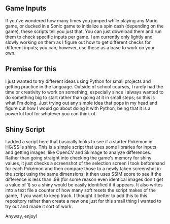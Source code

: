 ## Game Inputs
If you've wondered how many times you jumped while playing any Mario game, or ducked in a Sonic game to initialize a spin dash (depending on the game), these scripts tell you just that. You can just download them and run them to check specific inputs per game. I am currently only lightly and slowly working on them as I figure out how to get different checks for different inputs; you can, however, use these as a base to work on your own.

## Premise for this
I just wanted to try different ideas using Python for small projects and getting practice in the language. Outside of school courses, I rarely had the time or creativity to work on something, especially since I always wanted to do something big to start rather than going at it in small steps; so this is what I'm doing. Just trying out any simple idea that pops in my head and figure out how I would go about doing it with Python, being that it is a powerful tool for whatever you can think of.

## Shiny Script
I added a script here that basically looks to see if a starter Pokémon in HG/SS is shiny. This is a simple script that uses some libraries for inputs and getting images, like OpenCV and Skimage to analyze differences. Rather than going straight into checking the game's memory for shiny values, it just checks a screenshot of the selection screen I took beforehand for each Pokémon and then compare those to a newly taken screenshot in the script using the same dimensions; it then uses SSIM score to see if the difference is less than .99 (for some reason even identical images don't get a value of 1) so a shiny would be easily identified if it appears. It also writes into a text file a counter of how many soft resets the script makes of the game, if you want to keep track.
I thought it better to add this to this repository rather than create a new one just for this small thing I wanted to try out and made it sort of work.

Anyway, enjoy!
